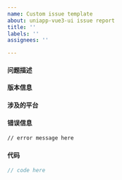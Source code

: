 ```yaml
---
name: Custom issue template
about: uniapp-vue3-ui issue report
title: ''
labels: ''
assignees: ''

---
```


#### 问题描述 
<!--- 简要描述一下问题 -->

#### 版本信息
<!--- 描述组件库的版本信息，如：v1.0.0-alpha.8 -->

#### 涉及的平台
<!--- 这个问题涉及到哪些平台，如：weapp, alipay, h5... -->

#### 错误信息
<!--- 请在这里提供报错的信息 -->
```bash
// error message here


```
#### 代码
<!--- 请在这里提供相关的代码 -->
```ts
// code here

```

